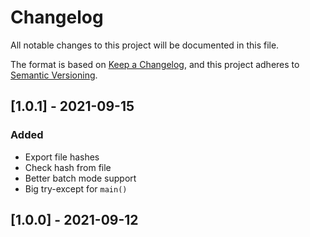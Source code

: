 # Changelog

All notable changes to this project will be documented in this file.

The format is based on [Keep a Changelog](https://keepachangelog.com/en/1.0.0/),
and this project adheres to [Semantic Versioning](https://semver.org/spec/v2.0.0.html).

## [1.0.1] - 2021-09-15

### Added

- Export file hashes
- Check hash from file
- Better batch mode support
- Big try-except for `main()`

## [1.0.0] - 2021-09-12
